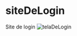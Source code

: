 # siteDeLogin
 Site de login
![telaDeLogin](https://user-images.githubusercontent.com/77576339/217528968-b3a11f6d-765a-4dec-a3ca-4c3a6803f979.png)
